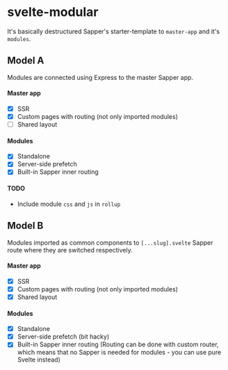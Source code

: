 # svelte-modular
It's basically destructured Sapper's starter-template to `master-app` and it's `modules`.

## Model A
Modules are connected using Express to the master Sapper app.

#### Master app
- [x] SSR
- [x] Custom pages with routing (not only imported modules)
- [ ] Shared layout

#### Modules
- [x] Standalone
- [x] Server-side prefetch
- [x] Built-in Sapper inner routing

#### TODO
- Include module `css` and `js` in `rollup`

## Model B
Modules imported as common components to `[...slug].svelte` Sapper route where they are switched respectively.

#### Master app
- [x] SSR
- [x] Custom pages with routing (not only imported modules)
- [x] Shared layout

#### Modules
- [x] Standalone
- [x] Server-side prefetch (bit hacky)
- [x] Built-in Sapper inner routing
(Routing can be done with custom router, which means that no Sapper is needed for modules - you can use pure Svelte instead)
